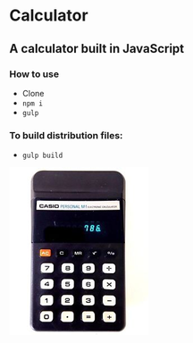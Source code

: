 # Calculator

## A calculator built in JavaScript

### How to use
* Clone
* `npm i`
* `gulp`

### To build distribution files:
* `gulp build`

![A picture of an old calculator](https://raw.githubusercontent.com/freshlybakedcode/Calculator/master/s-l300.jpg)